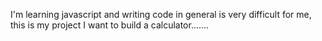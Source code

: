 I'm learning javascript and writing code in general is very difficult for me, this is my project I want to build a calculator.......
